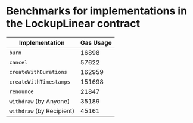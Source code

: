 # Benchmarks for implementations in the LockupLinear contract

| Implementation            | Gas Usage |
| ------------------------- | --------- |
| `burn`                    | 16898     |
| `cancel`                  | 57622     |
| `createWithDurations`     | 162959    |
| `createWithTimestamps`    | 151698    |
| `renounce`                | 21847     |
| `withdraw` (by Anyone)    | 35189     |
| `withdraw` (by Recipient) | 45161     |
